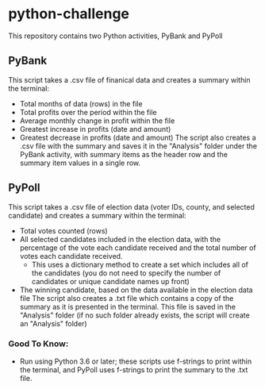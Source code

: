 # python-challenge
This repository contains two Python activities, PyBank and PyPoll

## PyBank
This script takes a .csv file of finanical data and creates a summary within the terminal:
- Total months of data (rows) in the file
- Total profits over the period within the file
- Average monthly change in profit within the file
- Greatest increase in profits (date and amount)
- Greatest decrease in profits (date and amount)
The script also creates a .csv file with the summary and saves it in the "Analysis" folder under the PyBank activity, with summary items as the header row and the summary item values in a single row.

## PyPoll
This script takes a .csv file of election data (voter IDs, county, and selected candidate) and creates a summary within the terminal:
- Total votes counted (rows)
- All selected candidates included in the election data, with the percentage of the vote each candidate received and the total number of votes each candidate received.
    - This uses a dictionary method to create a set which includes all of the candidates (you do not need to specify the number of candidates or unique candidate names up front)
- The winning candidate, based on the data available in the election data file
The script also creates a .txt file which contains a copy of the summary as it is presented in the terminal. This file is saved in the "Analysis" folder (if no such folder already exists, the script will create an "Analysis" folder)

### Good To Know:
- Run using Python 3.6 or later; these scripts use f-strings to print within the terminal, and PyPoll uses f-strings to print the summary to the .txt file.